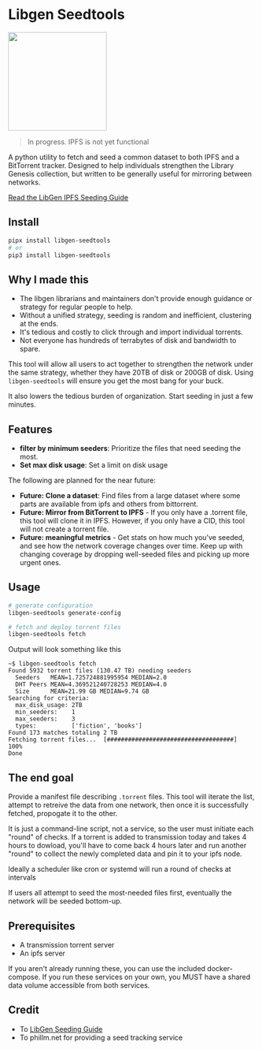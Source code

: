 # Libgen Seedtools

<img src="docs/seedtools.png" width="200">

> In progress.  IPFS is not yet functional

A python utility to fetch and seed a common dataset to both IPFS and a BitTorrent tracker. Designed to help individuals strengthen the Library Genesis collection, but written to be generally useful for mirroring between networks.

[Read the LibGen IPFS Seeding Guide](https://freeread.org/ipfs/)

## Install

``` bash
pipx install libgen-seedtools
# or
pip3 install libgen-seedtools
```

## Why I made this

* The libgen librarians and maintainers don't provide enough guidance or strategy for regular people to help.
* Without a unified strategy, seeding is random and inefficient, clustering at the ends.
* It's tedious and costly to click through and import individual torrents.
* Not everyone has hundreds of terrabytes of disk and bandwidth to spare.

This tool will allow all users to act together to strengthen the network under the same strategy, whether they have 20TB of disk or 200GB of disk. Using `libgen-seedtools` will ensure you get the most bang for your buck.

It also lowers the tedious burden of organization.  Start seeding in just a few minutes.

## Features

* **filter by minimum seeders**: Prioritize the files that need seeding the most.
* **Set max disk usage**: Set a limit on disk usage

The following are planned for the near future:

* **Future: Clone a dataset**: Find files from a large dataset where some parts are available from ipfs and others from bittorrent.
* **Future: Mirror from BitTorrent to IPFS** - If you only have a .torrent file, this tool will clone it in IPFS.  However, if you only have a CID, this tool will not create a torrent file.
* **Future: meaningful metrics** - Get stats on how much you've seeded, and see how the network coverage changes over time.  Keep up with changing coverage by dropping well-seeded files and picking up more urgent ones.

## Usage

``` bash
# generate configuration
libgen-seedtools generate-config

# fetch and deploy torrent files
libgen-seedtools fetch
```

Output will look something like this

``` text
~$ libgen-seedtools fetch
Found 5932 torrent files (130.47 TB) needing seeders
  Seeders   MEAN=1.725724881995954 MEDIAN=2.0
  DHT Peers MEAN=4.369521240728253 MEDIAN=4.0
  Size      MEAN=21.99 GB MEDIAN=9.74 GB
Searching for criteria:
  max_disk_usage: 2TB
  min_seeders:    1
  max_seeders:    3
  types:          ['fiction', 'books']
Found 173 matches totaling 2 TB
Fetching torrent files...  [####################################]  100%                                     
Done
```

## The end goal

Provide a manifest file describing `.torrent` files. This tool will iterate the list, attempt to retreive the data from one network, then once it is successfully fetched, propogate it to the other.

It is just a command-line script, not a service, so the user must initiate each "round" of checks.  If a torrent is added to transmission today and takes 4 hours to dowload, you'll have to come back 4 hours later and run another "round" to collect the newly completed data and pin it to your ipfs node.

Ideally a scheduler like cron or systemd will run a round of checks at intervals

If users all attempt to seed the most-needed files first, eventually the network will be seeded bottom-up.

## Prerequisites

* A transmission torrent server
* An ipfs server

If you aren't already running these, you can use the included docker-compose.  If you run these services on your own, you MUST have a shared data volume accessible from both services.

## Credit

* To [LibGen Seeding Guide](https://freeread.org/)
* To phillm.net for providing a seed tracking service